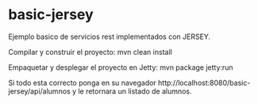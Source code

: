 basic-jersey
============

Ejemplo basico de servicios rest implementados con JERSEY.

Compilar y construir el proyecto: mvn clean install

Empaquetar y desplegar el proyecto en Jetty: mvn package jetty:run

Si todo esta correcto ponga en su navegador http://localhost:8080/basic-jersey/api/alumnos y le retornara un listado de alumnos.
